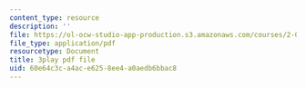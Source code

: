 ```yaml
---
content_type: resource
description: ''
file: https://ol-ocw-studio-app-production.s3.amazonaws.com/courses/2-003sc-engineering-dynamics-fall-2011/60e64c3ca4ace6258ee4a0aedb6bbac8_tm51lwadMOc.pdf
file_type: application/pdf
resourcetype: Document
title: 3play pdf file
uid: 60e64c3c-a4ac-e625-8ee4-a0aedb6bbac8
---
```

